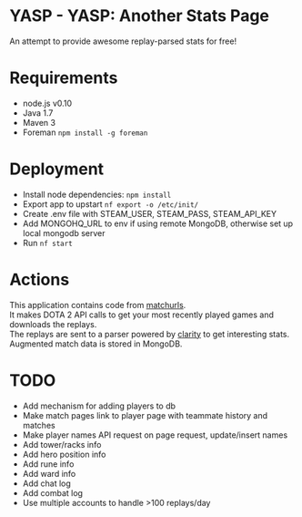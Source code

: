 YASP - YASP: Another Stats Page
====

An attempt to provide awesome replay-parsed stats for free!  

Requirements
====
* node.js v0.10
* Java 1.7
* Maven 3
* Foreman `npm install -g foreman`

Deployment
====
* Install node dependencies: `npm install`
* Export app to upstart `nf export -o /etc/init/`
* Create .env file with STEAM_USER, STEAM_PASS, STEAM_API_KEY
* Add MONGOHQ_URL to env if using remote MongoDB, otherwise set up local mongodb server
* Run `nf start`

Actions
====
This application contains code from [matchurls](https://rjackson.me/tools/matchurls).  
It makes DOTA 2 API calls to get your most recently played games and downloads the replays.  
The replays are sent to a parser powered by [clarity](https://github.com/skadistats/clarity) to get interesting stats.  
Augmented match data is stored in MongoDB.

TODO
====
* Add mechanism for adding players to db
* Make match pages link to player page with teammate history and matches
* Make player names API request on page request, update/insert names
* Add tower/racks info
* Add hero position info
* Add rune info
* Add ward info
* Add chat log
* Add combat log
* Use multiple accounts to handle >100 replays/day
